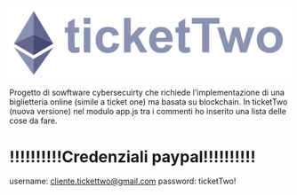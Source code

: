 <img width="964" alt="java 8 and prio java 8  array review example" src="https://github.com/Simo-univpm/biglietteria-blockchain/blob/main/ticketTwo/front%20end/images/form_logo.png">




Progetto di sowftware cybersecuirty che richiede l'implementazione di una biglietteria online (simile a ticket one) ma basata su blockchain.
In ticketTwo (nuova versione) nel modulo app.js tra i commenti ho inserito una lista delle cose da fare.
# !!!!!!!!!!Credenziali paypal!!!!!!!!!!
username: cliente.tickettwo@gmail.com
password: ticketTwo!
